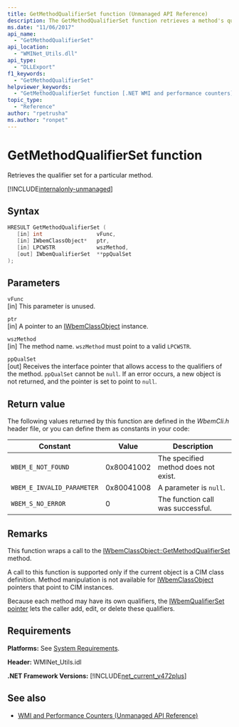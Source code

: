 ```yaml
---
title: GetMethodQualifierSet function (Unmanaged API Reference)
description: The GetMethodQualifierSet function retrieves a method's qualifier set.
ms.date: "11/06/2017"
api_name:
  - "GetMethodQualifierSet"
api_location:
  - "WMINet_Utils.dll"
api_type:
  - "DLLExport"
f1_keywords:
  - "GetMethodQualifierSet"
helpviewer_keywords:
  - "GetMethodQualifierSet function [.NET WMI and performance counters]"
topic_type:
  - "Reference"
author: "rpetrusha"
ms.author: "ronpet"
---
```


# GetMethodQualifierSet function

Retrieves the qualifier set for a particular method.

[!INCLUDE[internalonly-unmanaged](../../../../includes/internalonly-unmanaged.md)]

## Syntax

```cpp
HRESULT GetMethodQualifierSet (
   [in] int                 vFunc,
   [in] IWbemClassObject*   ptr,
   [in] LPCWSTR             wszMethod,
   [out] IWbemQualifierSet  **ppQualSet
);
```

## Parameters

`vFunc`\
[in] This parameter is unused.

`ptr`\
[in] A pointer to an [IWbemClassObject](/windows/desktop/api/wbemcli/nn-wbemcli-iwbemclassobject) instance.

`wszMethod`\
[in] The method  name. `wszMethod` must point to a valid `LPCWSTR`.

`ppQualSet`\
[out] Receives the interface pointer that allows access to the qualifiers of the method. `ppQualSet` cannot be `null`. If an error occurs, a new object is not returned, and the pointer is set to point to `null`.

## Return value

The following values returned by this function are defined in the *WbemCli.h* header file, or you can define them as constants in your code:

|Constant  |Value  |Description  |
|---------|---------|---------|
|`WBEM_E_NOT_FOUND` | 0x80041002 | The specified method does not exist. |
|`WBEM_E_INVALID_PARAMETER` | 0x80041008 | A parameter is `null`. |
|`WBEM_S_NO_ERROR` | 0 | The function call was successful.  |

## Remarks

This function wraps a call to the [IWbemClassObject::GetMethodQualifierSet](/windows/desktop/api/wbemcli/nf-wbemcli-iwbemclassobject-getmethodqualifierset) method.

A call to this function is supported only if the current object is a CIM class definition. Method manipulation is not available for [IWbemClassObject](/windows/desktop/api/wbemcli/nn-wbemcli-iwbemclassobject) pointers that point to CIM instances.

Because each method may have its own qualifiers, the [IWbemQualifierSet pointer](/windows/desktop/api/wbemcli/nn-wbemcli-iwbemqualifierset) lets the caller add, edit, or delete these qualifiers.

## Requirements

**Platforms:** See [System Requirements](../../../../docs/framework/get-started/system-requirements.md).

**Header:** WMINet_Utils.idl

**.NET Framework Versions:** [!INCLUDE[net_current_v472plus](../../../../includes/net-current-v472plus.md)]

## See also

- [WMI and Performance Counters (Unmanaged API Reference)](index.md)